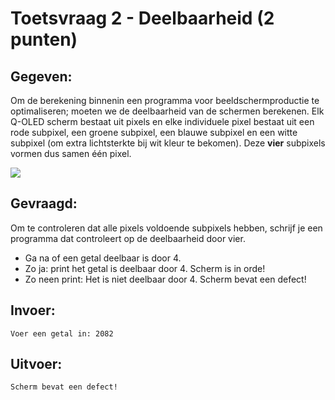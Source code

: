 # Toetsvraag 2 - Deelbaarheid (2 punten)

## Gegeven: 

Om de berekening binnenin een programma voor beeldschermproductie te optimaliseren; moeten we de deelbaarheid van de schermen berekenen. Elk Q-OLED scherm bestaat uit pixels en elke individuele pixel bestaat uit een rode subpixel, een groene subpixel, een blauwe subpixel en een witte subpixel (om extra lichtsterkte bij wit kleur te bekomen). Deze **vier** subpixels vormen dus samen één pixel. 


<img src="https://www.displaymate.com/iPhone_12Pro_Diamond_Sub-Pixels_1P.jpg"/>

## Gevraagd:

Om te controleren dat alle pixels voldoende subpixels hebben, schrijf je een programma dat controleert op de deelbaarheid door vier. 

* Ga na of een getal deelbaar is door 4. 
* Zo ja: print het getal is deelbaar door 4. Scherm is in orde!
* Zo neen print: Het is niet deelbaar door 4. Scherm bevat een defect! 

## Invoer: 
```
Voer een getal in: 2082

```

## Uitvoer: 
```
Scherm bevat een defect!
```


